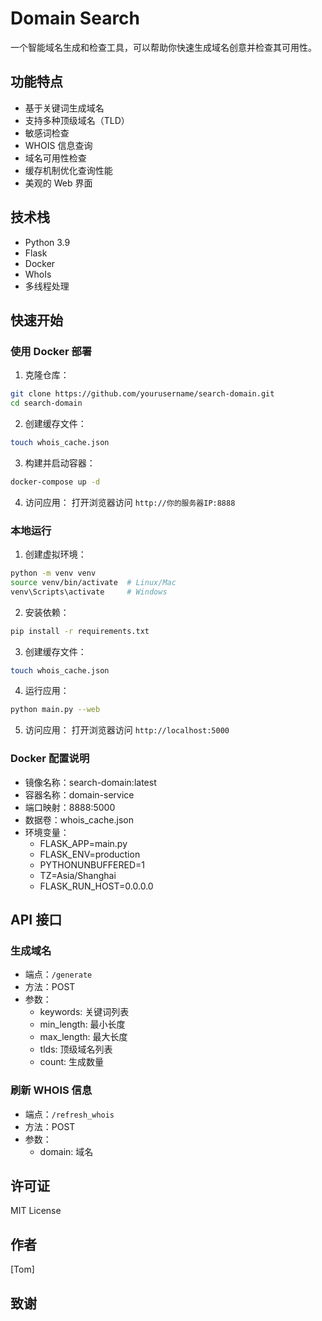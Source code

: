 # Domain Search

一个智能域名生成和检查工具，可以帮助你快速生成域名创意并检查其可用性。

## 功能特点

- 基于关键词生成域名
- 支持多种顶级域名（TLD）
- 敏感词检查
- WHOIS 信息查询
- 域名可用性检查
- 缓存机制优化查询性能
- 美观的 Web 界面

## 技术栈

- Python 3.9
- Flask
- Docker
- WhoIs
- 多线程处理

## 快速开始

### 使用 Docker 部署

1. 克隆仓库：
```bash
git clone https://github.com/yourusername/search-domain.git
cd search-domain
```

2. 创建缓存文件：
```bash
touch whois_cache.json
```

3. 构建并启动容器：
```bash
docker-compose up -d
```

4. 访问应用：
打开浏览器访问 `http://你的服务器IP:8888`

### 本地运行

1. 创建虚拟环境：
```bash
python -m venv venv
source venv/bin/activate  # Linux/Mac
venv\Scripts\activate     # Windows
```

2. 安装依赖：
```bash
pip install -r requirements.txt
```

3. 创建缓存文件：
```bash
touch whois_cache.json
```

4. 运行应用：
```bash
python main.py --web
```

5. 访问应用：
打开浏览器访问 `http://localhost:5000`

### Docker 配置说明

- 镜像名称：search-domain:latest
- 容器名称：domain-service
- 端口映射：8888:5000
- 数据卷：whois_cache.json
- 环境变量：
  - FLASK_APP=main.py
  - FLASK_ENV=production
  - PYTHONUNBUFFERED=1
  - TZ=Asia/Shanghai
  - FLASK_RUN_HOST=0.0.0.0

## API 接口

### 生成域名
- 端点：`/generate`
- 方法：POST
- 参数：
  - keywords: 关键词列表
  - min_length: 最小长度
  - max_length: 最大长度
  - tlds: 顶级域名列表
  - count: 生成数量

### 刷新 WHOIS 信息
- 端点：`/refresh_whois`
- 方法：POST
- 参数：
  - domain: 域名

## 许可证

MIT License

## 作者

[Tom]

## 致谢

